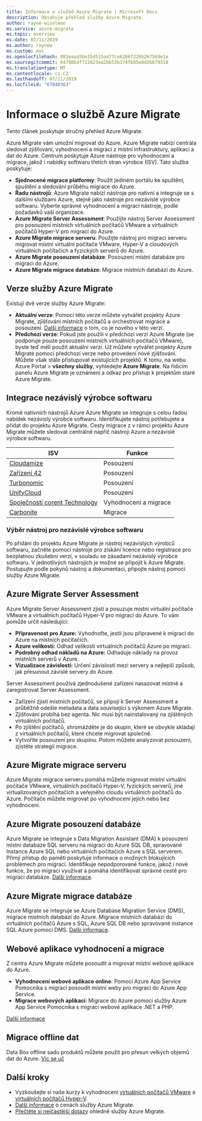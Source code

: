 ```yaml
---
title: Informace o službě Azure Migrate | Microsoft Docs
description: Obsahuje přehled služby Azure Migrate.
author: rayne-wiselman
ms.service: azure-migrate
ms.topic: overview
ms.date: 07/11/2019
ms.author: raynew
ms.custom: mvc
ms.openlocfilehash: 083eaaa5be35d515a477ce6286f226b267569e1e
ms.sourcegitcommit: 64798b4f722623ea2bb53b374fb95e8d2b679318
ms.translationtype: MT
ms.contentlocale: cs-CZ
ms.lasthandoff: 07/11/2019
ms.locfileid: "67840363"
---
```

# <a name="about-azure-migrate"></a>Informace o službě Azure Migrate

Tento článek poskytuje stručný přehled Azure Migrate.

Azure Migrate vám umožní migrovat do Azure. Azure Migrate nabízí centrála sledovat zjišťování, vyhodnocení a migraci z místní infrastruktury, aplikací a dat do Azure. Centrum poskytuje Azure nástroje pro vyhodnocení a migrace, jakož i nabídky softwaru třetích stran výrobce (ISV). Tato služba poskytuje:

- **Sjednocené migrace platformy**: Použít jediném portálu ke spuštění, spuštění a sledování průběhu migrace do Azure.
- **Řadu nástrojů**: Azure Migrate nabízí nástroje pro nativní a integruje se s dalšími službami Azure, stejně jako nástroje pro nezávislé výrobce softwaru. Vyberte správné vyhodnocení a migraci nástroje, podle požadavků vaší organizace. 
- **Azure Migrate Server Assessment**: Použijte nástroj Server Assessment pro posouzení místních virtuálních počítačů VMware a virtuálních počítačů Hyper-V pro migraci do Azure.
- **Azure Migrate migrace serveru**: Použijte nástroj pro migraci serveru migrovat místní virtuální počítače VMware, Hyper-V a cloudových virtuálních počítačích a fyzických serverů do Azure.
- **Azure Migrate posouzení databáze**: Posouzení místní databáze pro migraci do Azure.
- **Azure Migrate migrace databáze**: Migrace místních databází do Azure.


## <a name="azure-migrate-versions"></a>Verze služby Azure Migrate

Existují dvě verze služby Azure Migrate:

- **Aktuální verze**: Pomocí této verze můžete vytvářet projekty Azure Migrate, zjišťování místních počítačů a orchestrovat migrace a posouzení. [Další informace](whats-new.md) o tom, co je nového v této verzi.
- **Předchozí verze**: Pokud jste použili v předchozí verzi Azure Migrate (se podporuje pouze posouzení místních virtuálních počítačů VMware), byste teď měli použít aktuální verzi. Už můžete vytvářet projekty Azure Migrate pomocí předchozí verze nebo provedení nové zjišťování. Můžete však stále přistupovat existujících projektů. K tomu, na webu Azure Portal > **všechny služby**, vyhledejte **Azure Migrate**. Na řídicím panelu Azure Migrate je oznámení a odkaz pro přístup k projektům staré Azure Migrate.

## <a name="isv-integration"></a>Integrace nezávislý výrobce softwaru

Kromě nativních nástrojů Azure Azure Migrate se integruje s celou řadou nabídek nezávislý výrobce softwaru. Identifikujete nástroj potřebujete a přidat do projektu Azure Migrate. Cesty migrace z v rámci projektu Azure Migrate můžete sledovat centrálně napříč nástroji Azure a nezávislé výrobce softwaru.

**ISV** | **Funkce**
--- | ---
[Cloudamize](https://www.cloudamize.com/platform) | Posouzení
[Zařízení 42](https://docs.device42.com/) | Posouzení
[Turbonomic](https://learn.turbonomic.com/azure-migrate-portal-free-trial) | Posouzení
[UnifyCloud](https://www.cloudatlasinc.com/cloudrecon/) | Posouzení
[Společnosti corent Technology](https://www.corenttech.com/AzureMigrate/) | Vyhodnocení a migrace
[Carbonite](https://www.carbonite.com/globalassets/files/datasheets/carb-migrate4azure-microsoft-ds.pdf) | Migrace

### <a name="selecting-an-isv-tool"></a>Výběr nástroj pro nezávislé výrobce softwaru

Po přidání do projektu Azure Migrate je nástroj nezávislých výrobců softwaru, začněte pomocí nástroje pro získání licence nebo registrace pro bezplatnou zkušební verzi, v souladu se zásadami nezávislý výrobce softwaru. V jednotlivých nástrojích je možné se připojit k Azure Migrate. Postupujte podle pokynů nástroj a dokumentaci, připojte nástroj pomocí služby Azure Migrate.

## <a name="azure-migrate-server-assessment"></a>Azure Migrate Server Assessment

Azure Migrate Server Assessment zjistí a posuzuje místní virtuální počítače VMware a virtuálních počítačů Hyper-V pro migraci do Azure. To vám pomůže určit následující:

- **Připravenost pro Azure:** Vyhodnoťte, jestli jsou připravené k migraci do Azure na místních počítačích.
- **Azure velikosti:** Odhad velikosti virtuálních počítačů Azure po migraci.
- **Podrobný odhad nákladů na Azure:** Odhaduje náklady na provoz místních serverů v Azure.
- **Vizualizace závislostí:** Určení závislostí mezi servery a nejlepší způsob, jak přesunout závislé servery do Azure. 

Server Assessment používá zjednodušené zařízení nasazovat místně a zaregistrovat Server Assessment.

- Zařízení zjistí místních počítačů, se připojí k Server Assessment a průběžně odešle metadata a data související s výkonem Azure Migrate.
- Zjišťování probíhá bez agenta. Nic musí být nainstalovaný na zjištěných virtuálních počítačů.
- Po zjištění počítačů, shromážděte je do skupin, které se obvykle skládají z virtuálních počítačů, které chcete migrovat společně.
- Vytvoříte posouzení pro skupinu. Potom můžete analyzovat posouzení, zjistěte strategii migrace.

## <a name="azure-migrate-server-migration"></a>Azure Migrate migrace serveru

Azure Migrate migrace serveru pomáhá můžete migrovat místní virtuální počítače VMware, virtuálních počítačů Hyper-V, fyzických serverů, jiné virtualizovaných počítačích a veřejného cloudu virtuálních počítačů do Azure. Počítače můžete migrovat po vyhodnocení jejich nebo bez vyhodnocení. 

## <a name="azure-migrate-database-assessment"></a>Azure Migrate posouzení databáze

Azure Migrate se integruje s Data Migration Assistant (DMA) k posouzení místní databáze SQL serveru na migraci do Azure SQL DB, spravované Instance Azure SQL nebo virtuálních počítačích Azure s SQL serverem. Přímý přístup do paměti poskytuje informace o možných blokujících problémech pro migraci. Identifikuje nepodporované funkce, jakož i nové funkce, že po migraci využívat a pomáhá identifikovat správné cestě pro migraci databáze. [Další informace](https://docs.microsoft.com/sql/dma/dma-overview?view=sql-server-2017).


## <a name="azure-migrate-database-migration"></a>Azure Migrate migrace databáze

Azure Migrate se integruje se Azure Database Migration Service (DMS), migrace místních databází do Azure. Migrace místních databází do virtuálních počítačů Azure s SQL, Azure SQL DB nebo spravované instance SQL Azure pomocí DMS. [Další informace](https://docs.microsoft.com/azure/dms/dms-overview).

## <a name="web-app-assessment-and-migration"></a>Webové aplikace vyhodnocení a migrace

Z centra Azure Migrate můžete posoudit a migrovat místní webové aplikace do Azure.

- **Vyhodnocení webové aplikace online**: Pomocí Azure App Service Pomocníka s migrací posoudit místní weby pro migraci do Azure App Service.
- **Migrace webových aplikací**: Migrace do Azure pomocí služby Azure App Service Pomocníka s migrací webové aplikace .NET a PHP.

[Další informace](https://appmigration.microsoft.com/)

## <a name="offline-data-migration"></a>Migrace offline dat

Data Box offline sadu produktů můžete použít pro přesun velkých objemů dat do Azure. [Víc se uč](https://docs.microsoft.com/azure/databox/)

## <a name="next-steps"></a>Další kroky

- Vyzkoušejte si naše kurzy k vyhodnocení [virtuálních počítačů VMware](tutorial-assess-vmware.md) a [virtuálních počítačů Hyper-V](tutorial-assess-hyper-v.md).
- [Další informace](https://azure.microsoft.com/pricing/details/azure-migrate/) o cenách služby Azure Migrate.
- [Přečtěte si nejčastější dotazy](resources-faq.md) ohledně služby Azure Migrate.
